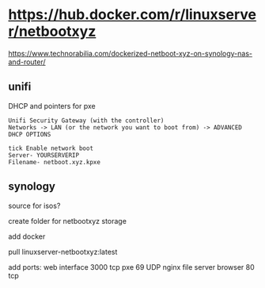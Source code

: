 # https://hub.docker.com/r/linuxserver/netbootxyz

https://www.technorabilia.com/dockerized-netboot-xyz-on-synology-nas-and-router/

## unifi
DHCP and pointers for pxe
```
Unifi Security Gateway (with the controller)
Networks -> LAN (or the network you want to boot from) -> ADVANCED DHCP OPTIONS

tick Enable network boot
Server- YOURSERVERIP
Filename- netboot.xyz.kpxe
```
## synology
source for isos?

create folder for netbootxyz storage

add docker

pull linuxserver-netbootxyz:latest

add ports:
web interface             3000 tcp
pxe                       69 UDP
nginx file server browser 80 tcp
